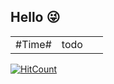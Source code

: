 ## Hello 😜
<table>
<tr>
<td valign="top" width="50%">
#Time#
</td>
<td valign="top" width="50%">
todo
</td>
</tr>
</table>


[![HitCount](http://hits.dwyl.com/grewer@grewercn/Grew'er.svg)](http://hits.dwyl.com/grewer@grewercn/Grew'er)
